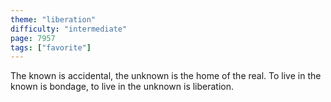 ```yaml
---
theme: "liberation"
difficulty: "intermediate"
page: 7957
tags: ["favorite"]
---
```


The known is accidental, the unknown is the home of the real. To live in the known is bondage, to live in the unknown is liberation.